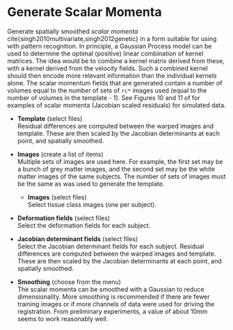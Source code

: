 # Generate Scalar Momenta  
Generate spatially smoothed *scalar momenta*  cite{singh2010multivariate,singh2012genetic}  in a form suitable for using with pattern recognition. In principle, a Gaussian Process model can be used to determine the optimal (positive) linear combination of kernel matrices.  The idea would be to combine a kernel matrix derived from these, with a kernel derived from the velocity fields. Such a combined kernel should then encode more relevant information than the individual kernels alone.  The scalar momentum fields that are generated contain a number of volumes equal to the number of sets of ``rc*`` images used (equal to the number of volumes in the template - 1).   See Figures 10 and 11 of for examples of scalar momenta (Jacobian scaled residuals) for simulated data.    

* **Template** (select files)  
Residual differences are computed between the warped images and template. These are then scaled by the Jacobian determinants at each point, and spatially smoothed.   

* **Images** (create a list of items)  
Multiple sets of images are used here. For example, the first set may be a bunch of grey matter images, and the second set may be the white matter images of the same subjects.  The number of sets of images must be the same as was used to generate the template.   

    * **Images** (select files)  
    Select tissue class images (one per subject).   

* **Deformation fields** (select files)  
Select the deformation fields for each subject.   

* **Jacobian determinant fields** (select files)  
Select the Jacobian determinant fields for each subject.  Residual differences are computed between the warped images and template. These are then scaled by the Jacobian determinants at each point, and spatially smoothed.   

* **Smoothing** (choose from the menu)  
The scalar momenta can be smoothed with a Gaussian to reduce dimensionality. More smoothing is recommended if there are fewer training images or if more channels of data were used for driving the registration. From preliminary experiments, a value of about 10mm seems to work reasonably well.   
